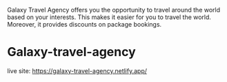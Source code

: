 Galaxy Travel Agency offers you the opportunity to travel around the world based on your interests. This makes it easier for you to travel the world. Moreover, 
it provides discounts on package bookings.

# Galaxy-travel-agency
live site: https://galaxy-travel-agency.netlify.app/

